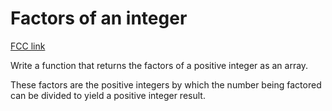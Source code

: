 # Factors of an integer

[FCC link](https://www.freecodecamp.org/learn/coding-interview-prep/rosetta-code/factors-of-an-integer)

Write a function that returns the factors of a positive integer as an array.

These factors are the positive integers by which the number being factored can
be divided to yield a positive integer result.
